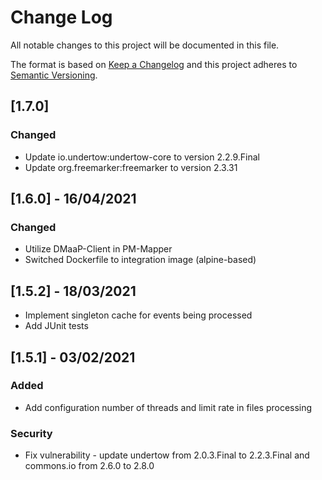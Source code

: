 # Change Log
All notable changes to this project will be documented in this file.

The format is based on [Keep a Changelog](http://keepachangelog.com/)
and this project adheres to [Semantic Versioning](http://semver.org/).

## [1.7.0]
### Changed
- Update io.undertow:undertow-core to version 2.2.9.Final
- Update org.freemarker:freemarker to version 2.3.31

## [1.6.0] - 16/04/2021
### Changed
- Utilize DMaaP-Client in PM-Mapper
- Switched Dockerfile to integration image (alpine-based)

## [1.5.2] - 18/03/2021

- Implement singleton cache for events being processed
- Add JUnit tests

## [1.5.1] - 03/02/2021
### Added
- Add configuration number of threads and limit rate in files processing
### Security
- Fix vulnerability - update undertow from 2.0.3.Final to 2.2.3.Final and commons.io from 2.6.0 to 2.8.0
